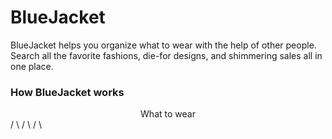# BlueJacket

BlueJacket helps you organize what to wear with the help of other people. Search all the favorite fashions, die-for designs, and shimmering sales all in one place.

### How BlueJacket works

<center>What to wear</center>
              / \
             /   \
            /     \
